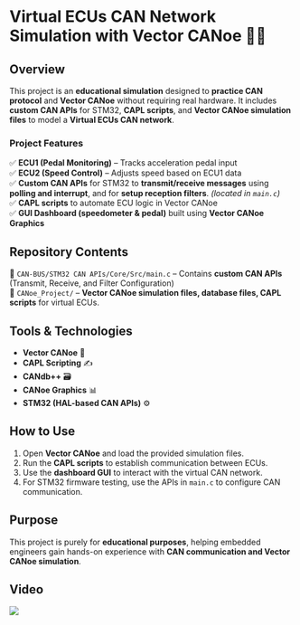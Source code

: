 # Virtual ECUs CAN Network Simulation with Vector CANoe 🚗🔧  

## Overview  
This project is an **educational simulation** designed to **practice CAN protocol** and **Vector CANoe** without requiring real hardware. It includes **custom CAN APIs** for STM32, **CAPL scripts**, and **Vector CANoe simulation files** to model a **Virtual ECUs CAN network**.  

### Project Features  
✅ **ECU1 (Pedal Monitoring)** – Tracks acceleration pedal input  
✅ **ECU2 (Speed Control)** – Adjusts speed based on ECU1 data  
✅ **Custom CAN APIs** for STM32 to **transmit/receive messages** using **polling and interrupt**, and for **setup reception filters**. *(located in `main.c`)*  
✅ **CAPL scripts** to automate ECU logic in Vector CANoe  
✅ **GUI Dashboard (speedometer & pedal)** built using **Vector CANoe Graphics**  

## Repository Contents  
📂 `CAN-BUS/STM32 CAN APIs/Core/Src/main.c` – Contains **custom CAN APIs** (Transmit, Receive, and Filter Configuration)  
📂 `CANoe_Project/` – **Vector CANoe simulation files, database files, CAPL scripts** for virtual ECUs.   


## Tools & Technologies  
- **Vector CANoe** 🚗  
- **CAPL Scripting** ✍️  
- **CANdb++** 🗃️  
- **CANoe Graphics** 📊
- **STM32 (HAL-based CAN APIs)** ⚙️  

## How to Use  
1. Open **Vector CANoe** and load the provided simulation files.  
2. Run the **CAPL scripts** to establish communication between ECUs.  
3. Use the **dashboard GUI** to interact with the virtual CAN network.  
4. For STM32 firmware testing, use the APIs in `main.c` to configure CAN communication.  

## Purpose  
This project is purely for **educational purposes**, helping embedded engineers gain hands-on experience with **CAN communication and Vector CANoe simulation**.  
  
## Video  
![](https://github.com/user-attachments/assets/d7ce7bf5-0f72-4106-bfc2-d9275d648672)
